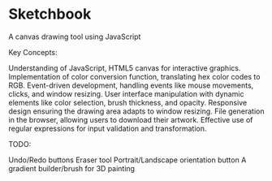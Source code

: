 # Sketchbook
A canvas drawing tool using JavaScript

Key Concepts:

Understanding of JavaScript, HTML5 canvas for interactive graphics.
Implementation of color conversion function, translating hex color codes to RGB.
Event-driven development, handling events like mouse movements, clicks, and window resizing.
User interface manipulation with dynamic elements like color selection, brush thickness, and opacity.
Responsive design ensuring the drawing area adapts to window resizing.
File generation in the browser, allowing users to download their artwork.
Effective use of regular expressions for input validation and transformation.

TODO: 

Undo/Redo buttons
Eraser tool
Portrait/Landscape orientation button
A gradient builder/brush for 3D painting
